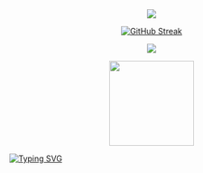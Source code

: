 <div>
<div align="center">  
<a href="https://github.com/antonkomarev/github-profile-views-counter">
    <img src="https://komarev.com/ghpvc/?username=kleidione&style=for-the-badge&color=blueviolet">
  </a>  
</div>

[<p align="center">![GitHub Streak](https://github-readme-streak-stats.herokuapp.com?user=kleidione&theme=github-green-purple)](https://git.io/streak-stats)

<p align = "center">
 <img src="https://activity-graph.herokuapp.com/graph?username=kleidione&theme=chartreuse-dark">
 
<p align='center'>
<a href="https://t.me/kleidione/">
<img src="https://img.shields.io/badge/Telegram-2CA5E0?style=for-the-badge&logo=telegram&logoColor=white&style=round" width="150" />

[![Typing SVG](https://readme-typing-svg.herokuapp.com?font=open+sans&color=%FF8d38c9&size=55&duration=5000&center=true&vCenter=true&width=1000&height=100&lines=Thanks+For+Visiting)](https://git.io/typing-svg)


